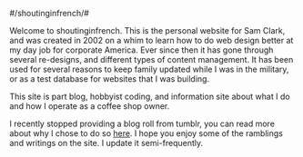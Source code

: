 #/shoutinginfrench/#

Welcome to shoutinginfrench. This is the personal website for Sam Clark, and was created in 2002 on a whim to learn how to do web design better at my day job for corporate America. Ever since then it has gone through several re-designs, and different types of content management. It has been used for several reasons to keep family updated while I was in the military, or as a test database for websites that I was building.

This site is part blog, hobbyist coding, and information site about what I do and how I operate as a coffee shop owner.

I recently stopped providing a blog roll from tumblr, you can read more about why I chose to do so [here](/public/rants/death-to-blogs). I hope you enjoy some of the ramblings and writings on the site. I update it semi-frequently.

